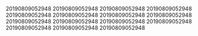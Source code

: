 20190809052948
20190809052948
20190809052948
20190809052948
20190809052948
20190809052948
20190809052948
20190809052948
20190809052948
20190809052948
20190809052948
20190809052948
20190809052948
20190809052948
20190809052948
